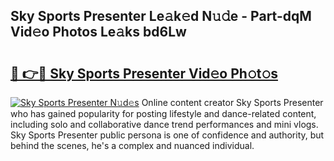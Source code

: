 ## Sky Sports Presenter Le𝚊k𝚎d N𝚞𝚍e - Part-dqM Vid𝚎o Photos Le𝚊ks bd6Lw

# <h2><a href="http://fbeboi.evod.top/?m=Sky+Sports+Presenter">🔗 👉🔴 Sky Sports Presenter Vid𝚎o Ph𝚘t𝚘s</a></h2>

[![Sky Sports Presenter N𝚞d𝚎s](https://i.imgur.com/8V9OHl7.gif)](http://fbeboi.evod.top/?m=Sky+Sports+Presenter)
Online content creator Sky Sports Presenter who has gained popularity for posting lifestyle and dance-related content, including solo and collaborative dance trend performances and mini vlogs. Sky Sports Presenter public persona is one of confidence and authority, but behind the scenes, he's a complex and nuanced individual. 
